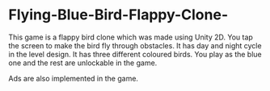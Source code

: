 # Flying-Blue-Bird-Flappy-Clone-

This game is a flappy bird clone which was made using Unity 2D. 
You tap the screen to make the bird fly through obstacles.
It has day and night cycle in the level design.
It has three different coloured birds. You play as the blue one and the rest are unlockable in the game.

Ads are also implemented in the game.
